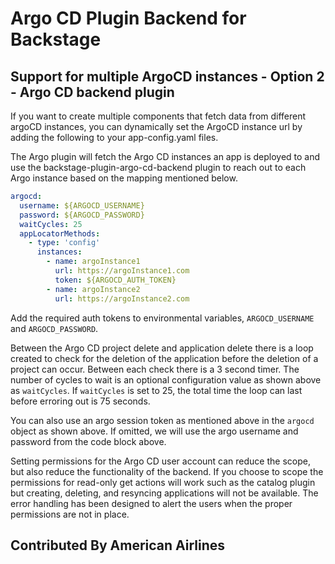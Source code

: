 # Argo CD Plugin Backend for Backstage

## Support for multiple ArgoCD instances - Option 2 - Argo CD backend plugin

If you want to create multiple components that fetch data from different argoCD instances, you can dynamically set the ArgoCD instance url by adding the following to your app-config.yaml files.

The Argo plugin will fetch the Argo CD instances an app is deployed to and use the backstage-plugin-argo-cd-backend plugin to reach out to each Argo instance based on the mapping mentioned below.

```yml
argocd:
  username: ${ARGOCD_USERNAME}
  password: ${ARGOCD_PASSWORD}
  waitCycles: 25
  appLocatorMethods:
    - type: 'config'
      instances:
        - name: argoInstance1
          url: https://argoInstance1.com
          token: ${ARGOCD_AUTH_TOKEN}
        - name: argoInstance2
          url: https://argoInstance2.com
```

Add the required auth tokens to environmental variables, `ARGOCD_USERNAME` and `ARGOCD_PASSWORD`.

Between the Argo CD project delete and application delete there is a loop created to check for the deletion of the application before the deletion of a project can occur. Between each check there is a 3 second timer. The number of cycles to wait is an optional configuration value as shown above as `waitCycles`. If `waitCycles` is set to 25, the total time the loop can last before erroring out is 75 seconds.

You can also use an argo session token as mentioned above in the `argocd` object as shown above. If omitted, we will use the argo username and password from the code block above.

Setting permissions for the Argo CD user account can reduce the scope, but also reduce the functionality of the backend. If you choose to scope the permissions for read-only get actions will work such as the catalog plugin but creating, deleting, and resyncing applications will not be available. The error handling has been designed to alert the users when the proper permissions are not in place.

## Contributed By American Airlines
